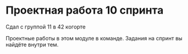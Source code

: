 # Проектная работа 10 спринта

Сдал с группой 11 в 42 когорте

Проектные работы в этом модуле в команде. Задания на спринт вы найдёте внутри тем.
